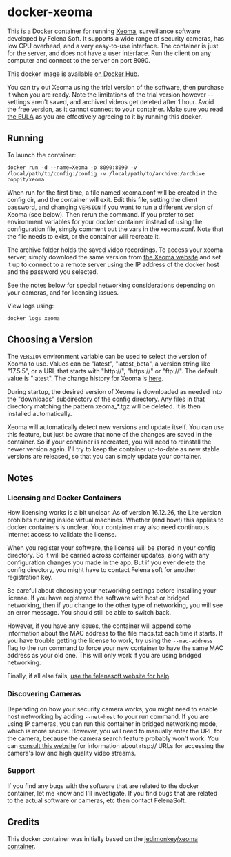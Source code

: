 # docker-xeoma

This is a Docker container for running [Xeoma](http://felenasoft.com/xeoma/en/), surveillance software developed by Felena Soft. It supports a wide range of security cameras, has low CPU overhead, and a very easy-to-use interface. The container is just for the server, and does not have a user interface. Run the client on any computer and connect to the server on port 8090.

This docker image is available [on Docker Hub](https://hub.docker.com/r/coppit/xeoma/).

You can try out Xeoma using the trial version of the software, then purchase it when you are ready. Note the limitations of the trial version however -- settings aren't saved, and archived videos get deleted after 1 hour. Avoid the free version, as it cannot connect to your container. Make sure you read [the EULA](http://felenasoft.com/xeoma/en/eula/) as you are effectively agreeing to it by running this docker.

## Running

To launch the container:

`docker run -d --name=Xeoma -p 8090:8090 -v /local/path/to/config:/config -v /local/path/to/archive:/archive coppit/xeoma`

When run for the first time, a file named xeoma.conf will be created in the config dir, and the container will exit. Edit this file, setting the client password, and changing `VERSION` if you want to run a different version of Xeoma (see below). Then rerun the command. If you prefer to set environment variables for your docker container instead of using the configuration file, simply comment out the vars in the xeoma.conf. Note that the file needs to exist, or the container will recreate it.

The archive folder holds the saved video recordings. To access your xeoma server, simply download the same version from [the Xeoma website](http://felenasoft.com/xeoma/en/download/) and set it up to connect to a remote server using the IP address of the docker host and the password you selected. 

See the notes below for special networking considerations depending on your cameras, and for licensing issues.

View logs using:

`docker logs xeoma`

## Choosing a Version

The `VERSION` environment variable can be used to select the version of Xeoma to use. Values can be "latest", "latest_beta", a version string like "17.5.5", or a URL that starts with "http://", "https://" or "ftp://". The default value is "latest". The change history for Xeoma is [here](http://felenasoft.com/xeoma/en/changes/).

During startup, the desired version of Xeoma is downloaded as needed into the "downloads" subdirectory of the config directory. Any files in that directory matching the pattern xeoma_*.tgz will be deleted. It is then installed automatically.

Xeoma will automatically detect new versions and update itself. You can use this feature, but just be aware that none of the changes are saved in the container. So if your container is recreated, you will need to reinstall the newer version again. I'll try to keep the container up-to-date as new stable versions are released, so that you can simply update your container.

## Notes

### Licensing and Docker Containers

How licensing works is a bit unclear. As of version 16.12.26, the Lite version prohibits running inside virtual machines. Whether (and how!) this applies to docker containers is unclear. Your container may also need continuous internet access to validate the license.

When you register your software, the license will be stored in your config directory. So it will be carried across container updates, along with any configuration changes you made in the app. But if you ever delete the config directory, you might have to contact Felena soft for another registration key.

Be careful about choosing your networking settings before installing your license. If you have registered the software with host or bridged networking, then if you change to the other type of networking, you will see an error message. You should still be able to switch back.

However, if you have any issues, the container will append some information about the MAC address to the file macs.txt each time it starts. If you have trouble getting the license to work, try using the `--mac-address` flag to the run command to force your new container to have the same MAC address as your old one. This will only work if you are using bridged networking.

Finally, if all else fails, [use the felenasoft website for help](http://felenasoft.com/xeoma/en/support/activation-issues/).

### Discovering Cameras

Depending on how your security camera works, you might need to enable host networking by adding `--net=host` to your run command. If you are using IP cameras, you can run this container in bridged networking mode, which is more secure. However, you will need to manually enter the URL for the camera, because the camera search feature probably won't work. You can [consult this website](https://www.ispyconnect.com/sources.aspx) for information about rtsp:// URLs for accessing the camera's low and high quality video streams. 

### Support

If you find any bugs with the software that are related to the docker container, let me know and I'll investigate.  If you find bugs that are related to the actual software or cameras, etc then contact FelenaSoft.

## Credits

This docker container was initially based on the [jedimonkey/xeoma container](https://github.com/jedimonkey/xeoma-docker).
